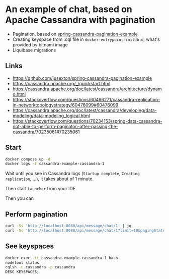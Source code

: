 # An example of chat, based on Apache Cassandra with pagination
* Pagination, based on [spring-cassandra-pagination-example](https://github.com/jusexton/spring-cassandra-pagination-example)
* Creating keyspace from .cql file in `docker-entrypoint-initdb.d`, what's provided by bitnami image
* Liquibase migrations

## Links
* https://github.com/jusexton/spring-cassandra-pagination-example
* https://cassandra.apache.org/_/quickstart.html
* https://cassandra.apache.org/doc/latest/cassandra/architecture/dynamo.html
* https://stackoverflow.com/questions/60466271/cassandra-replication-in-networktopologystrategy/60476099#60476099
* https://cassandra.apache.org/doc/latest/cassandra/developing/data-modeling/data-modeling_logical.html
* https://stackoverflow.com/questions/70234153/spring-data-cassandra-not-able-to-perform-paginaton-after-passing-the-cassandra/70235061#70235061

## Start
```bash
docker compose up -d
docker logs -f cassandra-example-cassandra-1
```
Wait until you see in Cassandra logs (`Startup complete`, `Creating replication`, ...), it takes about of 1 minute. 

Then start `Launcher` from your IDE.

Then you can

## Perform pagination
```bash
curl -Ss 'http://localhost:8080/api/message/chat/1' | jq
curl -Ss 'http://localhost:8080/api/message/chat/1?limit=10&pagingState=000A00080000000000000009F07FFFFFF5F07FFFFFF5' | jq
```

## See keyspaces
```bash
docker exec -it cassandra-example-cassandra-1 bash
nodetool status
cqlsh -u cassandra -p cassandra
DESC KEYSPACES;
```
